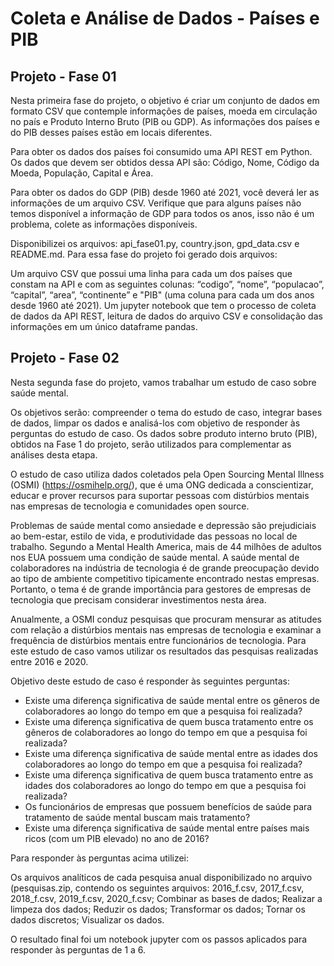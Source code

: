 # Coleta e Análise de Dados - Países e PIB

## Projeto - Fase 01

Nesta primeira fase do projeto, o objetivo é criar um conjunto de dados em formato CSV que contemple informações de países, moeda em circulação no país e Produto Interno Bruto (PIB ou GDP). As informações dos países e do PIB desses países estão em locais diferentes.

Para obter os dados dos países foi consumido uma API REST em Python. Os dados que devem ser obtidos dessa API são: Código, Nome, Código da Moeda, População, Capital e Área.

Para obter os dados do GDP (PIB) desde 1960 até 2021, você deverá ler as informações de um arquivo CSV. Verifique que para alguns países não temos disponível a informação de GDP para todos os anos, isso não é um problema, colete as informações disponíveis.

Disponibilizei os arquivos: api_fase01.py, country.json, gpd_data.csv e README.md. Para essa fase do projeto foi gerado dois arquivos:

Um arquivo CSV que possui uma linha para cada um dos países que constam na API e com as seguintes colunas: “codigo”, “nome”, “populacao”, “capital”, “area”, “continente” e "PIB" (uma coluna para cada um dos anos desde 1960 até 2021).
Um jupyter notebook que tem o processo de coleta de dados da API REST, leitura de dados do arquivo CSV e consolidação das informações em um único dataframe pandas.


## Projeto - Fase 02

Nesta segunda fase do projeto, vamos trabalhar um estudo de caso sobre saúde mental.  

Os objetivos serão: compreender o tema do estudo de caso, integrar bases de dados, limpar os dados e analisá-los com objetivo de responder às perguntas do estudo de caso. Os dados sobre produto interno bruto (PIB), obtidos na Fase 1 do projeto, serão utilizados para complementar as análises desta etapa. 

O estudo de caso utiliza dados coletados pela Open Sourcing Mental Illness (OSMI) (https://osmihelp.org/), que é uma ONG dedicada a conscientizar, educar e prover recursos para suportar pessoas com distúrbios mentais nas empresas de tecnologia e comunidades open source.
 
Problemas de saúde mental como ansiedade e depressão são prejudiciais ao bem-estar, estilo de vida, e produtividade das pessoas no local de trabalho. Segundo a Mental Health America, mais de 44 milhões de adultos nos EUA possuem uma condição de saúde mental. A saúde mental de colaboradores na indústria de tecnologia é de grande preocupação devido ao tipo de ambiente competitivo tipicamente encontrado nestas empresas. Portanto, o tema é de grande importância para gestores de empresas de tecnologia que precisam considerar investimentos nesta área. 

Anualmente, a OSMI conduz pesquisas que procuram mensurar as atitudes com relação a distúrbios mentais nas empresas de tecnologia e examinar a frequência de distúrbios mentais entre funcionários de tecnologia. Para este estudo de caso vamos utilizar os resultados das pesquisas realizadas entre 2016 e 2020. 


Objetivo deste estudo de caso é responder às seguintes perguntas: 


- Existe uma diferença significativa de saúde mental entre os gêneros de colaboradores ao longo do tempo em que a pesquisa foi realizada?
- Existe uma diferença significativa de quem busca tratamento entre os gêneros de colaboradores ao longo do tempo em que a pesquisa foi realizada?
- Existe uma diferença significativa de saúde mental entre as idades dos colaboradores ao longo do tempo em que a pesquisa foi realizada?
- Existe uma diferença significativa de quem busca tratamento entre as idades dos colaboradores ao longo do tempo em que a pesquisa foi realizada?
- Os funcionários de empresas que possuem benefícios de saúde para tratamento de saúde mental buscam mais tratamento?
- Existe uma diferença significativa de saúde mental entre países mais ricos (com um PIB elevado) no ano de 2016? 

Para responder às perguntas acima utilizei: 

Os arquivos analíticos de cada pesquisa anual disponibilizado no arquivo (pesquisas.zip, contendo os seguintes arquivos: 2016_f.csv, 2017_f.csv, 2018_f.csv, 2019_f.csv, 2020_f.csv; 
Combinar as bases de dados; 
Realizar a limpeza dos dados; 
Reduzir os dados; 
Transformar os dados; 
Tornar os dados discretos; 
Visualizar os dados. 

O resultado final foi um notebook jupyter com os passos aplicados para responder às perguntas de 1 a 6. 

